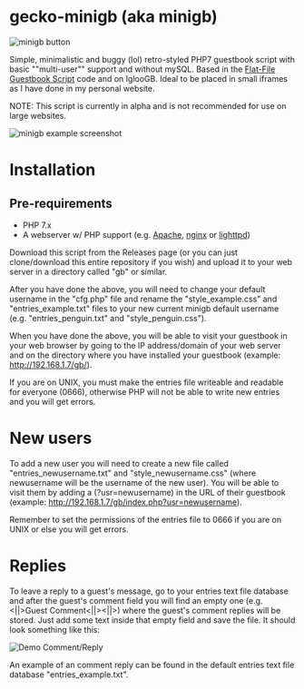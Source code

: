 # gecko-minigb (aka minigb)

![minigb button](https://github.com/ThatRoboticFish/minigb/blob/main/img/minigb.gif?raw=true)

Simple, minimalistic and buggy (lol) retro-styled PHP7 guestbook script with basic ""multi-user"" support and without mySQL. Based in the [Flat-File Guestbook Script](https://github.com/taufik-nurrohman/flat-file-guestbook) code and on IglooGB. Ideal to be placed in small iframes as I have done in my personal website.

NOTE: This script is currently in alpha and is not recommended for use on large websites.

![minigb example screenshot](https://geckof.dimension.sh/img/misc/2023-01-04_102307.png)

# Installation

## Pre-requirements

* PHP 7.x
* A webserver w/ PHP support (e.g. [Apache](https://httpd.apache.org/), [nginx](https://nginx.org/) or [lighttpd](https://lighttpd.net/))

Download this script from the Releases page (or you can just clone/download this entire repository if you wish) and upload it to your web server in a directory called "gb" or similar.

After you have done the above, you will need to change your default username in the "cfg.php" file and rename the "style_example.css" and "entries_example.txt" files to your new current minigb default username (e.g. "entries_penguin.txt" and "style_penguin.css").

When you have done the above, you will be able to visit your guestbook in your web browser by going to the IP address/domain of your web server and on the directory where you have installed your guestbook (example: http://192.168.1.7/gb/).

If you are on UNIX, you must make the entries file writeable and readable for everyone (0666), otherwise PHP will not be able to write new entries and you will get errors.

# New users

To add a new user you will need to create a new file called "entries_newusername.txt" and "style_newusername.css" (where newusername will be the username of the new user). You will be able to visit them by adding a (?usr=newusername) in the URL of their guestbook (example: http://192.168.1.7/gb/index.php?usr=newusername).

Remember to set the permissions of the entries file to 0666 if you are on UNIX or else you will get errors.

# Replies

To leave a reply to a guest's message, go to your entries text file database and after the guest's comment field you will find an empty one (e.g. <||>Guest Comment<||><||>) where the guest's comment replies will be stored. Just add some text inside that empty field and save the file. It should look something like this:

![Demo Comment/Reply](https://geckof.dimension.sh/img/misc/minigb_demo_reply.jpg)

An example of an comment reply can be found in the default entries text file database "entries_example.txt".
